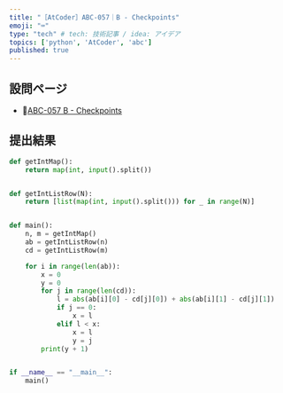 ```yaml
---
title: "［AtCoder］ABC-057｜B - Checkpoints"
emoji: "⌨️"
type: "tech" # tech: 技術記事 / idea: アイデア
topics: ['python', 'AtCoder', 'abc']
published: true
---
```


## 設問ページ

- 🔗[ABC-057 B - Checkpoints](https://atcoder.jp/contests/abc057/tasks/abc057_b)

## 提出結果

```python
def getIntMap():
    return map(int, input().split())


def getIntListRow(N):
    return [list(map(int, input().split())) for _ in range(N)]


def main():
    n, m = getIntMap()
    ab = getIntListRow(n)
    cd = getIntListRow(m)

    for i in range(len(ab)):
        x = 0
        y = 0
        for j in range(len(cd)):
            l = abs(ab[i][0] - cd[j][0]) + abs(ab[i][1] - cd[j][1])
            if j == 0:
                x = l
            elif l < x:
                x = l
                y = j
        print(y + 1)


if __name__ == "__main__":
    main()
```

